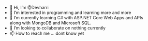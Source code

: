 - 👋 Hi, I’m @Devharri
- 👀 I’m interested in programming and learning more and more
- 🌱 I’m currently learning C# with ASP.NET Core Web Apps and APIs along with MongoDB and Microsoft SQL.
- 💞️ I’m looking to collaborate on nothing currently
- 📫 How to reach me ... dont know yet

<!---
Devharri/Devharri is a ✨ special ✨ repository because its `README.md` (this file) appears on your GitHub profile.
You can click the Preview link to take a look at your changes.
--->
